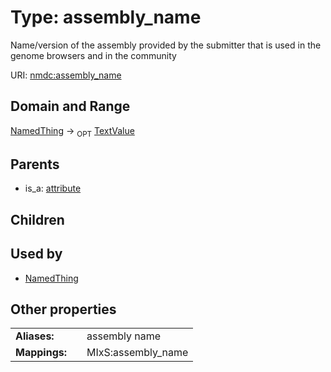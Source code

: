 
# Type: assembly_name


Name/version of the assembly provided by the submitter that is used in the genome browsers and in the community

URI: [nmdc:assembly_name](https://microbiomedata/meta/assembly_name)


## Domain and Range

[NamedThing](NamedThing.md) ->  <sub>OPT</sub> [TextValue](TextValue.md)

## Parents

 *  is_a: [attribute](attribute.md)

## Children


## Used by

 * [NamedThing](NamedThing.md)

## Other properties

|  |  |  |
| --- | --- | --- |
| **Aliases:** | | assembly name |
| **Mappings:** | | MIxS:assembly_name |

